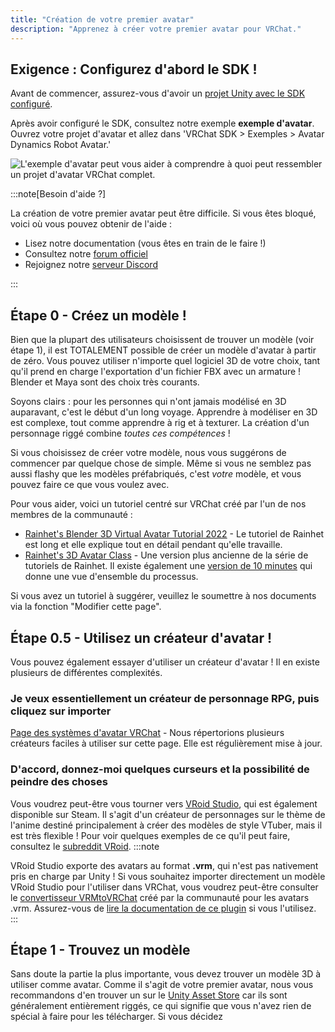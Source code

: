 ```yaml
---
title: "Création de votre premier avatar"
description: "Apprenez à créer votre premier avatar pour VRChat."
---
```


## Exigence : Configurez d'abord le SDK !
Avant de commencer, assurez-vous d'avoir un [projet Unity avec le SDK configuré](/sdk).

Après avoir configuré le SDK, consultez notre exemple **exemple d'avatar**. Ouvrez votre projet d'avatar et allez dans
'VRChat SDK > Exemples > Avatar Dynamics Robot Avatar.'

![L'exemple d'avatar peut vous aider à comprendre à quoi peut ressembler un projet d'avatar VRChat complet.](/img/avatars/creating-your-first-avatar-3dfc191-Unity_YrUFLEWWDe.png)

:::note[Besoin d'aide ?]

La création de votre premier avatar peut être difficile. Si vous êtes bloqué, voici où vous pouvez obtenir de l'aide :
- Lisez notre documentation (vous êtes en train de le faire !)
- Consultez notre [forum officiel](https://ask.vrchat.com/)
- Rejoignez notre [serveur Discord](https://discord.com/invite/vrchat)

:::
## Étape 0 - Créez un modèle !
Bien que la plupart des utilisateurs choisissent de trouver un modèle (voir étape 1), il est TOTALEMENT possible de créer un modèle d'avatar à partir de zéro. Vous pouvez utiliser n'importe quel logiciel 3D de votre choix, tant qu'il prend en charge l'exportation d'un fichier FBX avec un armature ! Blender et Maya sont des choix très courants.

Soyons clairs : pour les personnes qui n'ont jamais modélisé en 3D auparavant, c'est le début d'un long voyage. Apprendre à modéliser en 3D est complexe, tout comme apprendre à rig et à texturer. La création d'un personnage riggé combine _toutes ces compétences_ !

Si vous choisissez de créer votre modèle, nous vous suggérons de commencer par quelque chose de simple. Même si vous ne semblez pas aussi flashy que les modèles préfabriqués, c'est _votre_ modèle, et vous pouvez faire ce que vous voulez avec.

Pour vous aider, voici un tutoriel centré sur VRChat créé par l'un de nos membres de la communauté :
- [Rainhet's Blender 3D Virtual Avatar Tutorial 2022](https://www.youtube.com/watch?v=OKWsUAIsgpg&list=PL2EEbgwoJzdsC9wfKA2ZO2kAf4HDqC8a8&index=1) - Le tutoriel de Rainhet est long et elle explique tout en détail pendant qu'elle travaille.
- [Rainhet's 3D Avatar Class](https://www.youtube.com/watch?v=w-yhjgnhaNw) - Une version plus ancienne de la série de tutoriels de Rainhet. Il existe également une [version de 10 minutes](https://www.youtube.com/watch?v=in9rNze4FD4) qui donne une vue d'ensemble du processus.

Si vous avez un tutoriel à suggérer, veuillez le soumettre à nos documents via la fonction "Modifier cette page".

## Étape 0.5 - Utilisez un créateur d'avatar !
Vous pouvez également essayer d'utiliser un créateur d'avatar ! Il en existe plusieurs de différentes complexités.

### Je veux essentiellement un créateur de personnage RPG, puis cliquez sur importer
[Page des systèmes d'avatar VRChat](https://hello.vrchat.com/avatar-systems) - Nous répertorions plusieurs créateurs faciles à utiliser sur cette page. Elle est régulièrement mise à jour.

### D'accord, donnez-moi quelques curseurs et la possibilité de peindre des choses
Vous voudrez peut-être vous tourner vers [VRoid Studio](https://vroid.com/en/studio), qui est également disponible sur Steam. Il s'agit d'un créateur de personnages sur le thème de l'anime destiné principalement à créer des modèles de style VTuber, mais il est très flexible ! Pour voir quelques exemples de ce qu'il peut faire, consultez le [subreddit VRoid](https://www.reddit.com/r/VRoid/).
:::note

VRoid Studio exporte des avatars au format **.vrm**, qui n'est pas nativement pris en charge par Unity ! Si vous souhaitez importer directement un modèle VRoid Studio pour l'utiliser dans VRChat, vous voudrez peut-être consulter le [convertisseur VRMtoVRChat](https://github.com/esperecyan/VRMConverterForVRChat) créé par la communauté pour les avatars .vrm. Assurez-vous de [lire la documentation de ce plugin](https://www.store.vket.com/ec/items/122/detail/) si vous l'utilisez.
:::
## Étape 1 - Trouvez un modèle
Sans doute la partie la plus importante, vous devez trouver un modèle 3D à utiliser comme avatar. Comme il s'agit de votre premier avatar, nous vous recommandons d'en trouver un sur le [Unity Asset Store](https://assetstore.unity.com/) car ils sont généralement entièrement riggés, ce qui signifie que vous n'avez rien de spécial à faire pour les télécharger. Si vous décidez